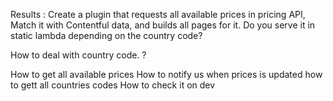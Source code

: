Results : 
Create a plugin that requests all available prices in pricing API, Match it with Contentful data, and builds all pages for it. Do you serve it in static lambda depending on the country code?




How to deal with country code.  ? 

How to get all available prices 
How to notify us
when prices is updated
how to gett all countries codes
How to check it on dev



